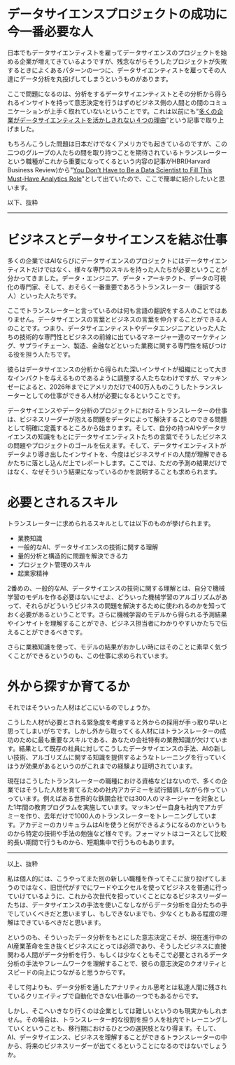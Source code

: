 # データサイエンスプロジェクトの成功に今一番必要な人



日本でもデータサイエンティストを雇ってデータサイエンスのプロジェクトを始める企業が増えてきているようですが、残念ながらそうしたプロジェクトが失敗するときによくあるパターンの一つに、データサイエンティストを雇ってその人達にデータ分析を丸投げしてしまうというものがあります。

ここで問題になるのは、分析をするデータサイエンティストとその分析から得られるインサイトを持って意志決定を行うはずのビジネス側の人間との間のコミュニケーションが上手く取れていないということです。これは以前にも”[多くの企業がデータサイエンティストを活かしきれない４つの理由](https://medium.com/@kanaugust/%E5%A4%9A%E3%81%8F%E3%81%AE%E4%BC%81%E6%A5%AD%E3%81%8C%E3%83%87%E3%83%BC%E3%82%BF%E3%82%B5%E3%82%A4%E3%82%A8%E3%83%B3%E3%83%86%E3%82%A3%E3%82%B9%E3%83%88%E3%82%92%E6%B4%BB%E3%81%8B%E3%81%97%E3%81%8D%E3%82%8C%E3%81%AA%E3%81%84%EF%BC%94%E3%81%A4%E3%81%AE%E7%90%86%E7%94%B1-59ed9c1f0337)”という記事で取り上げました。

もちろんこうした問題は日本だけでなくアメリカでも起きているのですが、この二つのグループの人たちの間を取り持つことを期待されているトランスレーターという職種がこれから重要になってくるという内容の記事がHBR(Harvard Business Review)から"[You Don’t Have to Be a Data Scientist to Fill This Must-Have Analytics Role](https://hbr.org/2018/02/you-dont-have-to-be-a-data-scientist-to-fill-this-must-have-analytics-role)"として出ていたので、ここで簡単に紹介したいと思います。

以下、抜粋

------



# ビジネスとデータサイエンスを結ぶ仕事



多くの企業ではAIならびにデータサイエンスのプロジェクトにはデータサイエンティストだけではなく、様々な専門のスキルを持った人たちが必要ということが分かってきました。データ・エンジニア、データ・アーキテクト、データの可視化の専門家、そして、おそらく一番重要であろうトランスレーター（翻訳する人）といった人たちです。

ここでトランスレーターと言っているのは何も言語の翻訳をする人のことではありません。データサイエンスの言葉とビジネスの言葉を仲介することができる人のことです。つまり、データサイエンティストやデータエンジニアといった人たちの技術的な専門性とビジネスの前線に出ているマネージャー達のマーケティング、サプライチェーン、製造、金融などといった業務に関する専門性を結びつける役を担う人たちです。

彼らはデータサイエンスの分析から得られた深いインサイトが組織にとって大きなインパクトを与えるものであるように調整する人たちなわけですが、マッキンゼーによると、2026年までにアメリカだけで400万人ものこうしたトランスレーターとしての仕事ができる人材が必要になるということです。

データサイエンスやデータ分析のプロジェクトにおけるトランスレーターの仕事は、ビジネスリーダーが抱える問題をデータによって解決することのできる問題として明確に定義するところから始まります。そして、自分の持つAIやデータサイエンスの知識をもとにデータサイエンティストたちの言葉でそうしたビジネスの問題やプロジェクトのゴールを伝えます。そして、データサイエンティストがデータより導き出したインサイトを、今度はビジネスサイドの人間が理解できるかたちに落とし込んだ上でレポートします。ここでは、ただの予測の結果だけではなく、なぜそういう結果になっているのかを説明することも求められます。





# 必要とされるスキル



トランスレーターに求められるスキルとしては以下のものが挙げられます。

- 業務知識
- 一般的なAI、データサイエンスの技術に関する理解
- 量的分析と構造的に問題を解決できる力
- プロジェクト管理のスキル
- 起業家精神

2番めの、一般的なAI、データサイエンスの技術に関する理解とは、自分で機械学習のモデルを作る必要はないにせよ、どういった機械学習のアルゴリズムがあって、それらがどういうビジネスの問題を解決するために使われるのかを知っておく必要があるということです。さらに機械学習のモデルから得られる予測結果やインサイトを理解することができ、ビジネス担当者にわかりやすいかたちで伝えることができるべきです。

さらに業務知識を使って、モデルの結果がおかしい時にはそのことに素早く気づくことができるというのも、この仕事に求められています。





# 外から探すか育てるか



それではそういった人材はどこにいるのでしょうか。

こうした人材が必要とされる緊急度を考慮すると外からの採用が手っ取り早いと思ってしまいがちです。しかし外から取ってくる人材にはトランスレーターの成功のために最も重要なスキルである、あなたの会社特有の業務知識が欠けています。結果として既存の社員に対してこうしたデータサイエンスの手法、AIの新しい技術、アルゴリズムに関する知識を提供するようなトレーニングを行っていくほうが効果があるというのがこれまでの経験より証明されています。

現在はこうしたトランスレーターの職種における資格などはないので、多くの企業ではそうした人材を育てるための社内アカデミーを試行錯誤しながら作っていっています。例えばある世界的な鉄鋼会社では300人のマネージャーを対象とした1年間の教育プログラムを実施しています。マッキンゼー自身も社内でアカデミーを作り、去年だけで1000人のトランスレーターをトレーニングしています。アカデミーのカリキュラムはAIを使うと何ができるようになるのかというものから特定の技術や手法の勉強など様々です。フォーマットはコースとして比較的長い期間で行うものから、短期集中で行うものもあります。

------





以上、抜粋

私は個人的には、こうやってまた別の新しい職種を作ってそこに放り投げてしまうのではなく、旧世代がすでにワードやエクセルを使ってビジネスを普通に行っていけているように、これから次世代を担っていくことになるビジネスリーダーたちは、データサイエンスの手法を使いこなしながらデータ分析を自分たちの手でしていくべきだと思いますし、もしできないまでも、少なくともある程度の理解はできているべきだと思います。

というのも、そういったデータ分析をもとにした意志決定こそが、現在進行中のAI産業革命を生き抜くビジネスにとっては必須であり、そうしたビジネスに直接関わる人間がデータ分析を行う、もしくは少なくともそこで必要とされるデータ分析の手法やフレームワークを理解することで、彼らの意志決定のクオリティとスピードの向上につながると思うからです。

そして何よりも、データ分析を通したアナリティカル思考とは私達人間に残されているクリエイティブで自動化できない仕事の一つでもあるからです。

しかし、そこへいきなり行くのは企業としては難しいというのも現実かもしれません。その場合は、トランスレーター的な役割を担う人を社内でトレーニングしていくということも、移行期におけるひとつの選択肢となり得ます。そして、AI、データサイエンス、ビジネスを理解することができるトランスレーターの中から、将来のビジネスリーダーが出てくるということになるのではないでしょうか。